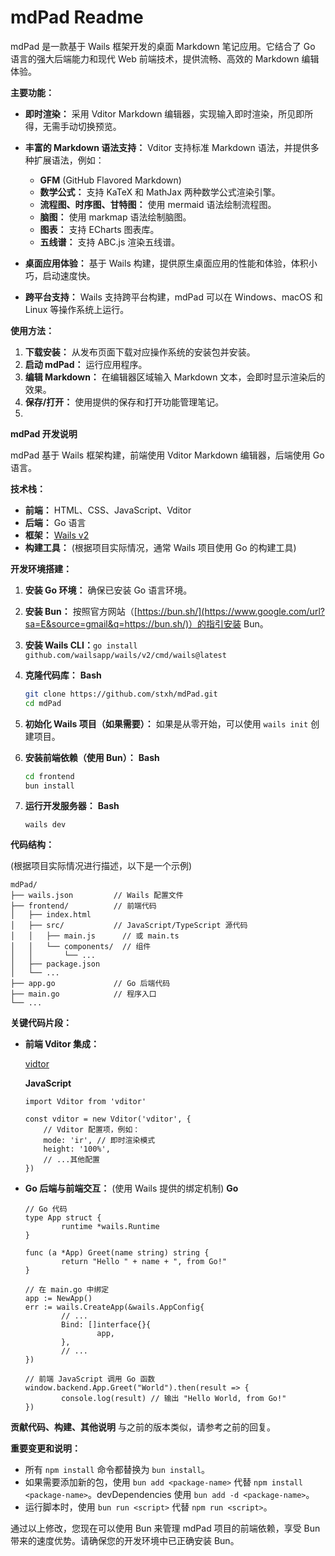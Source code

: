 # **mdPad Readme**

mdPad 是一款基于 Wails 框架开发的桌面 Markdown 笔记应用。它结合了 Go 语言的强大后端能力和现代 Web 前端技术，提供流畅、高效的 Markdown 编辑体验。

**主要功能：**

* **即时渲染：** 采用 Vditor Markdown 编辑器，实现输入即时渲染，所见即所得，无需手动切换预览。
* **丰富的 Markdown 语法支持：** Vditor 支持标准 Markdown 语法，并提供多种扩展语法，例如：

  * **GFM** (GitHub Flavored Markdown)
  * **数学公式：** 支持 KaTeX 和 MathJax 两种数学公式渲染引擎。
  * **流程图、时序图、甘特图：** 使用 mermaid 语法绘制流程图。
  * **脑图：** 使用 markmap 语法绘制脑图。
  * **图表：** 支持 ECharts 图表库。
  * **五线谱：** 支持 ABC.js 渲染五线谱。
* **桌面应用体验：** 基于 Wails 构建，提供原生桌面应用的性能和体验，体积小巧，启动速度快。
* **跨平台支持：** Wails 支持跨平台构建，mdPad 可以在 Windows、macOS 和 Linux 等操作系统上运行。

**使用方法：**

1. **下载安装：** 从发布页面下载对应操作系统的安装包并安装。
2. **启动 mdPad：** 运行应用程序。
3. **编辑 Markdown：** 在编辑器区域输入 Markdown 文本，会即时显示渲染后的效果。
4. **保存/打开：** 使用提供的保存和打开功能管理笔记。
5.

**mdPad 开发说明**

mdPad 基于 Wails 框架构建，前端使用 Vditor Markdown 编辑器，后端使用 Go 语言。

**技术栈：**

* **前端：** HTML、CSS、JavaScript、Vditor
* **后端：** Go 语言
* **框架：** [Wails v2](https://wails.io)
* **构建工具：** (根据项目实际情况，通常 Wails 项目使用 Go 的构建工具)

**开发环境搭建：**

1. **安装 Go 环境：** 确保已安装 Go 语言环境。
2. **安装 Bun：** 按照官方网站（[https://bun.sh/](https://www.google.com/url?sa=E&source=gmail&q=https://bun.sh/)）的指引安装 Bun。
3. **安装 Wails CLI：**`go install github.com/wailsapp/wails/v2/cmd/wails@latest`
4. **克隆代码库：**
   **Bash**

   ```bash
   git clone https://github.com/stxh/mdPad.git
   cd mdPad
   ```
5. **初始化 Wails 项目（如果需要）：** 如果是从零开始，可以使用 `wails init` 创建项目。
6. **安装前端依赖（使用 Bun）：**
   **Bash**

   ```bash
   cd frontend
   bun install
   ```
7. **运行开发服务器：**
   **Bash**

   ```
   wails dev
   ```

**代码结构：**

(根据项目实际情况进行描述，以下是一个示例)

```
mdPad/
├── wails.json         // Wails 配置文件
├── frontend/          // 前端代码
│   ├── index.html
│   ├── src/           // JavaScript/TypeScript 源代码
│   │   ├── main.js      // 或 main.ts
│   │   └── components/  // 组件
│   │       └── ...
│   ├── package.json
│   └── ...
├── app.go             // Go 后端代码
├── main.go            // 程序入口
└── ...
```

**关键代码片段：**

* **前端 Vditor 集成：**

  [vidtor](https://github.com/Vanessa219/vditor)

  **JavaScript**

  ```
  import Vditor from 'vditor'

  const vditor = new Vditor('vditor', {
      // Vditor 配置项，例如：
      mode: 'ir', // 即时渲染模式
      height: '100%',
      // ...其他配置
  })
  ```
* **Go 后端与前端交互：** (使用 Wails 提供的绑定机制)
  **Go**

  ```
  // Go 代码
  type App struct {
          runtime *wails.Runtime
  }

  func (a *App) Greet(name string) string {
          return "Hello " + name + ", from Go!"
  }

  // 在 main.go 中绑定
  app := NewApp()
  err := wails.CreateApp(&wails.AppConfig{
          // ...
          Bind: []interface{}{
                  app,
          },
          // ...
  })

  // 前端 JavaScript 调用 Go 函数
  window.backend.App.Greet("World").then(result => {
          console.log(result) // 输出 "Hello World, from Go!"
  })
  ```

**贡献代码、构建、其他说明** 与之前的版本类似，请参考之前的回复。

**重要变更和说明：**

* 所有 `npm install` 命令都替换为 `bun install`。
* 如果需要添加新的包，使用 `bun add <package-name>` 代替 `npm install <package-name>`。devDependencies 使用 `bun add -d <package-name>`。
* 运行脚本时，使用 `bun run <script>` 代替 `npm run <script>`。

通过以上修改，您现在可以使用 Bun 来管理 mdPad 项目的前端依赖，享受 Bun 带来的速度优势。请确保您的开发环境中已正确安装 Bun。
